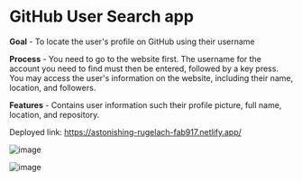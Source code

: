 # GitHub User Search app

**Goal** - To locate the user's profile on GitHub using their username

**Process** - You need to go to the website first. The username for the account you need to find must then be entered, followed by a key press. You may access the user's information on the website, including their name, location, and followers.

**Features** - Contains user information such their profile picture, full name, location, and repository.

Deployed link: https://astonishing-rugelach-fab917.netlify.app/

![image](https://user-images.githubusercontent.com/91748984/213755274-cde29854-f981-40e2-b035-ab0f0217b0e7.png)

![image](https://user-images.githubusercontent.com/91748984/213755471-e143c694-3e1c-45af-a8a2-fe0f4d26177d.png)


